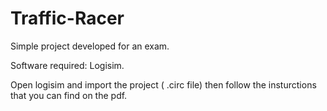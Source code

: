 # Traffic-Racer
Simple project developed for an exam.

Software required: Logisim.

Open logisim and import the project ( .circ file) then follow the insturctions that you can find on the pdf.
